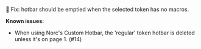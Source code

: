🐛 Fix: hotbar should be emptied when the selected token has no macros.

**Known issues:**
- When using Norc's Custom Hotbar, the 'regular' token hotbar is deleted unless it's on page 1. (#14)